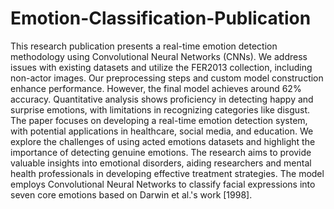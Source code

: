 # Emotion-Classification-Publication
This research publication presents a real-time emotion detection methodology using Convolutional Neural Networks (CNNs). We address issues with existing datasets and utilize the FER2013 collection, including non-actor images. Our preprocessing steps and custom model construction enhance performance. However, the final model achieves around 62% accuracy. Quantitative analysis shows proficiency in detecting happy and surprise emotions, with limitations in recognizing categories like disgust. The paper focuses on developing a real-time emotion detection system, with potential applications in healthcare, social media, and education. We explore the challenges of using acted emotions datasets and highlight the importance of detecting genuine emotions. The research aims to provide valuable insights into emotional disorders, aiding researchers and mental health professionals in developing effective treatment strategies. The model employs Convolutional Neural Networks to classify facial expressions into seven core emotions based on Darwin et al.'s work [1998].
